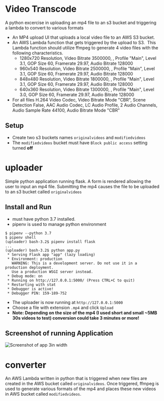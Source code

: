 # Video Transcode

A python excercise in uploading an mp4 file to an s3 bucket and triggering a lambda to convert to various formats

- An MP4 upload UI that uploads a local video file to an AWS S3 bucket.
- An AWS Lambda function that gets triggered by the upload to S3.  This Lambda function should utilize ffmpeg to generate 4 video files with the following characteristics.
  - 1280x720 Resolution, Video Bitrate 3500000, , Profile "Main", Level 3.1, GOP Size 60, Framerate 29.97, Audio Bitrate 128000
  - 960x540 Resolution, Video Bitrate 2500000, , Profile "Main", Level 3.1, GOP Size 60, Framerate 29.97, Audio Bitrate 128000
  - 848x480 Resolution, Video Bitrate 1800000, , Profile "Main", Level 3.1, GOP Size 60, Framerate 29.97, Audio Bitrate 128000
  - 640x360 Resolution, Video Bitrate 1300000, , Profile "Main", Level 3.0, GOP Size 60, Framerate 29.97, Audio Bitrate 128000
- For all files H.264 Video Codec, Video Bitrate Mode "CBR", Scene Detection False, AAC Audio Codec, LC Audio Profile, 2 Audio Channels, Audio Sample Rate 44100, Audio Bitrate Mode "CBR"

## Setup

- Create two s3 buckets names `originalvideos` and `modifiedvideos`
- The `modifiedvideos` bucket must have `Block public access` setting turned **off**

# uploader

Simple python application running flask. A form is rendered allowing the user to input an mp4 file.
Submitting the mp4 causes the file to be uploaded to an s3 bucket called `originalvideos`

## Install and Run

- must have python 3.7 installed.
- pipenv is used to manage python environment

```
$ pipenv --python 3.7
$ pipenv shell
(uploader) bash-3.2$ pipenv install flask
...
(uploader) bash-3.2$ python app.py
 * Serving Flask app "app" (lazy loading)
 * Environment: production
   WARNING: This is a development server. Do not use it in a production deployment.
   Use a production WSGI server instead.
 * Debug mode: on
 * Running on http://127.0.0.1:5000/ (Press CTRL+C to quit)
 * Restarting with stat
 * Debugger is active!
 * Debugger PIN: 159-189-752
```

- The uploader is now running at `http://127.0.0.1:5000`
- Choose a file with extension `.mp4` and click `Upload`
- **Note: Depending on the size of the mp4 (I used short and small ~5MB 30s videos to test) conversion could take 3 minutes or more!**

## Screenshot of running Application

![Screenshot of app 3in width](https://github.com/dendosan/video-transcode/raw/master/docs/images/ApplicationImage1.png)

# converter

An AWS Lambda written in python that is triggered when new files are created in the AWS bucket called `originalvideos`.
Once triggered, ffmpeg is used to generate various formats of the mp4 and places these new videos in AWS bucket called `modifiedvideos`.
